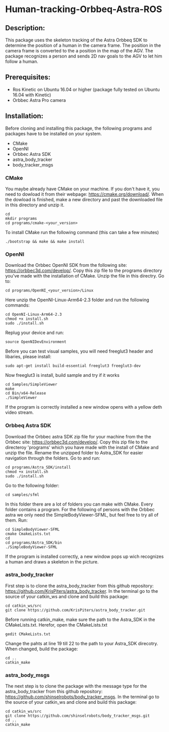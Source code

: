 # Human-tracking-Orbbeq-Astra-ROS
## Description:
This package uses the skeleton tracking of the Astra Orbbeq SDK to determine the position of a human in the camera frame. The position in the camera frame is converted to the a position in the map of the AGV. The package recognizes a person and sends 2D nav goals to the AGV to let him follow a human.
## Prerequisites:
-    Ros Kinetic on Ubuntu 16.04 or higher (package fully tested on Ubuntu 16.04 with Kinetic)
-    Orbbec Astra Pro camera
## Installation:
Before cloning and installing this package, the following programs and packages have to be installed on your system. 
-    CMake
-    OpenNI
-    Orbbec Astra SDK
-    astra_body_tracker
-    body_tracker_msgs
### CMake
You maybe already have CMake on your machine. If you don't have it, you need to dowload it from their webpage: https://cmake.org/download/. When the dowload is finished, make a new directory and past the downloaded file in this directory and unzip it.
```
cd
mkdir programs
cd programs/cmake-<your_version>
```
To install CMake run the following command (this can take a few minutes)
```
./bootstrap && make && make install
```
### OpenNI
Download the Orbbec OpenNI SDK from the following site: https://orbbec3d.com/develop/. Copy this zip file to the programs directory you've made with the installation of CMake. Unzip the file in this directry. Go to:
```
cd programs/OpenNI_<your_version>/Linux
```
Here unzip the OpenNI-Linux-Arm64-2.3 folder and run the following commands:
```
cd OpenNI-Linux-Arm64-2.3
chmod +x install.sh
sudo ./install.sh
```
Replug your device and run:
```
source OpenNIDevEnvironment
```
Before you can test visual samples, you will need freeglut3 header and libaries, please install:
```
sudo apt-get install build-essential freeglut3 freeglut3-dev
```
Now freeglut3 is install, build sample and try if it works
```
cd Samples/SimpleViewer
make
cd Bin/x64-Release
./SimpleViewer
```
If the program is correctly installed a new window opens with a yellow deth video stream.
### Orbbeq Astra SDK
Download the Orbbec astra SDK zip file for your machine from the the Orbbec site: https://orbbec3d.com/develop/. Copy this zip file to the directeroy 'programs' which you have made with the install of CMake and unzip the file. Rename the unzipped folder to Astra_SDK for easier navigation through the folders. Go to and run:
```
cd programs/Astra_SDK/install
chmod +x install.sh
sudo ./install.sh
```
Go to the following folder:
```
cd samples/sfml
```
In this folder there are a lot of folders you can make with CMake. Every folder contains a program. For the following of persons with the Orbbec astra we only need the SimpleBodyViewer-SFML, but feel free to try all of them. Run:
```
cd SimpleBodyViewer-SFML
cmake CmakeLists.txt
cd
cd programs/Astra_SDK/bin
./SimpleBodyViewer-SFML
```
If the program is installed correctly, a new window pops up wich recognizes a human and draws a skeleton in the picture.
### astra_body_tracker
First step is to clone the astra_body_tracker from this github repository: https://github.com/KrisPiters/astra_body_tracker. In the terminal go to the source of your catkin_ws and clone and build this package:
```
cd catkin_ws/src
git clone https://github.com/KrisPiters/astra_body_tracker.git
```
Before running catkin_make, make sure the path to the Astra_SDK in the CMakeLists.txt. Herefor, open the CMakeLists.txt
```
gedit CMakeLists.txt
```
Change the pahts at line 19 till 22 to the path to your Astra_SDK direcotry. When changed, build the package:
```
cd ..
catkin_make
```
### astra_body_msgs
The next step is to clone the package with the message type for the astra_body_tracker from this github repository: https://github.com/shinselrobots/body_tracker_msgs. In the terminal go to the source of your catkin_ws and clone and build this package:
```
cd catkin_ws/src
git clone https://github.com/shinselrobots/body_tracker_msgs.git
cd ..
catkin_make
```
